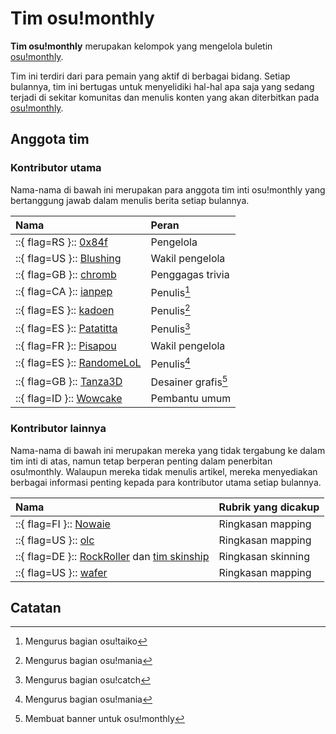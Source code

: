 # Tim osu!monthly

**Tim osu!monthly** merupakan kelompok yang mengelola buletin [osu!monthly](/wiki/Community/osu!monthly).

Tim ini terdiri dari para pemain yang aktif di berbagai bidang. Setiap bulannya, tim ini bertugas untuk menyelidiki hal-hal apa saja yang sedang terjadi di sekitar komunitas dan menulis konten yang akan diterbitkan pada [osu!monthly](/wiki/Community/osu!monthly). 

## Anggota tim

### Kontributor utama

Nama-nama di bawah ini merupakan para anggota tim inti osu!monthly yang bertanggung jawab dalam menulis berita setiap bulannya.

| Nama | Peran |
| :-- | :-- |
| ::{ flag=RS }:: [0x84f](https://osu.ppy.sh/users/7944724) | Pengelola |
| ::{ flag=US }:: [Blushing](https://osu.ppy.sh/users/5927823) | Wakil pengelola |
| ::{ flag=GB }:: [chromb](https://osu.ppy.sh/users/10238680) | Penggagas trivia |
| ::{ flag=CA }:: [ianpep](https://osu.ppy.sh/users/7699030) | Penulis[^task-taiko] |
| ::{ flag=ES }:: [kadoen](https://osu.ppy.sh/users/12780575) | Penulis[^task-mania] |
| ::{ flag=ES }:: [Patatitta](https://osu.ppy.sh/users/16294034) | Penulis[^task-catch] |
| ::{ flag=FR }:: [Pisapou](https://osu.ppy.sh/users/16640021) | Wakil pengelola |
| ::{ flag=ES }:: [RandomeLoL](https://osu.ppy.sh/users/7080063) | Penulis[^task-mania] |
| ::{ flag=GB }:: [Tanza3D](https://osu.ppy.sh/users/10379965) | Desainer grafis[^task-Tanza3D] |
| ::{ flag=ID }:: [Wowcake](https://osu.ppy.sh/users/16121851) | Pembantu umum |

### Kontributor lainnya

Nama-nama di bawah ini merupakan mereka yang tidak tergabung ke dalam tim inti di atas, namun tetap berperan penting dalam penerbitan osu!monthly. Walaupun mereka tidak menulis artikel, mereka menyediakan berbagai informasi penting kepada para kontributor utama setiap bulannya.

| Nama | Rubrik yang dicakup |
| :-- | :-- |
| ::{ flag=FI }:: [Nowaie](https://osu.ppy.sh/users/5428909) | Ringkasan mapping |
| ::{ flag=US }:: [olc](https://osu.ppy.sh/users/7081160) | Ringkasan mapping |
| ::{ flag=DE }:: [RockRoller](https://osu.ppy.sh/users/8388854) dan [tim skinship](https://skinship.xyz/) | Ringkasan skinning |
| ::{ flag=US }:: [wafer](https://osu.ppy.sh/users/9416836) | Ringkasan mapping |

## Catatan

[^task-taiko]: Mengurus bagian osu!taiko
[^task-mania]: Mengurus bagian osu!mania
[^task-catch]: Mengurus bagian osu!catch
[^task-Tanza3D]: Membuat banner untuk osu!monthly
